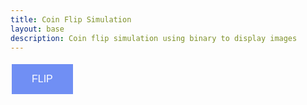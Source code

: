 ```yaml
---
title: Coin Flip Simulation
layout: base
description: Coin flip simulation using binary to display images
---
```



<html>
<head>
<title>Coin Flip</title>
</head>

<style>
button {
  background-color: #708ff4; /* blue */
  border: none;
  color: white;
  padding: 15px 32px;
  text-align: center;
  text-decoration: none;
  display: inline-block;
  font-size: 16px;
  margin: 5px 2px;
  cursor: pointer;
}

.imageFeatures {
    width: 10;
    height: 10;
    text-align: center;
}
</style>


<button id = 'flipButton'>FLIP</button>

<body>

<script>
var button = document.getElementById('flipButton');

button.onclick = function() {
    flip(randomNum)
}

function displayImage(src) {
 var img = document.createElement("img");
 img.src = src;
 img.classList.add("imageFeatures");
 document.body.appendChild(img);
}


var randomNum = Math.random(0,1)
function flip() {
    if(randomNum = 1) {
        displayImage('{{site.baseurl}}/images/HeadsOn2.png')
    } else {
        displayImage('{{site.baseurl}}/images/TailsOn2.png')
}
}
</script>
</body>









